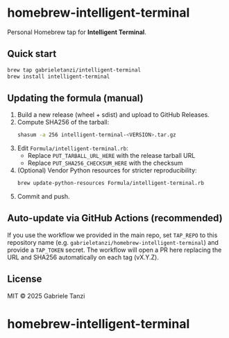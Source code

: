 # homebrew-intelligent-terminal

Personal Homebrew tap for **Intelligent Terminal**.

## Quick start

```bash
brew tap gabrieletanzi/intelligent-terminal
brew install intelligent-terminal
```

## Updating the formula (manual)

1. Build a new release (wheel + sdist) and upload to GitHub Releases.
2. Compute SHA256 of the tarball:
   ```bash
   shasum -a 256 intelligent-terminal-<VERSION>.tar.gz
   ```
3. Edit `Formula/intelligent-terminal.rb`:
   - Replace `PUT_TARBALL_URL_HERE` with the release tarball URL
   - Replace `PUT_SHA256_CHECKSUM_HERE` with the checksum
4. (Optional) Vendor Python resources for stricter reproducibility:
   ```bash
   brew update-python-resources Formula/intelligent-terminal.rb
   ```
5. Commit and push.

## Auto-update via GitHub Actions (recommended)

If you use the workflow we provided in the main repo, set `TAP_REPO` to this repository name (e.g. `gabrieletanzi/homebrew-intelligent-terminal`) and provide a `TAP_TOKEN` secret. The workflow will open a PR here replacing the URL and SHA256 automatically on each tag (vX.Y.Z).

## License

MIT © 2025 Gabriele Tanzi
# homebrew-intelligent-terminal
